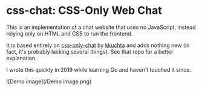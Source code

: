 # css-chat: CSS-Only Web Chat

This is an implementation of a chat website that uses no JavaScript, instead
relying only on HTML and CSS to run the frontend.
 
It is based entirely on
[css-only-chat](https://github.com/kkuchta/css-only-chat) by
[kkuchta](https://github.com/kkuchta) and adds nothing new (in fact, it's
probably lacking several things). See that repo for a better explanation.

I wrote this quickly in 2019 while learning Go and haven't touched it since.

![Demo image](/Demo image.png)


